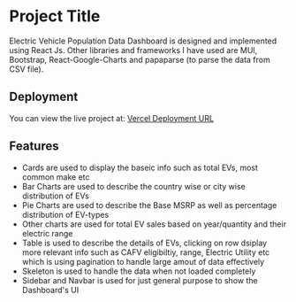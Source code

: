 # Project Title

Electric Vehicle Population Data Dashboard is designed and implemented using React Js. Other libraries and frameworks I have used are MUI, Bootstrap, React-Google-Charts and papaparse (to parse the data from CSV file).

## Deployment

You can view the live project at: [Vercel Deployment URL](https://electric-vehicle-dashboard.vercel.app/)

## Features
- Cards are used to display the baseic info such as total EVs, most common make etc
- Bar Charts are used  to describe the country wise or city wise distribution of EVs
- Pie Charts are used to describe the Base MSRP as well as percentage distribution of EV-types
- Other charts are used for total EV sales based on year/quantity and their electric range
- Table is used to describe the details of EVs, clicking on row dsiplay more relevant info such as CAFV            eligibiltiy, range, Electric Utility etc which is using pagination to handle large amout of data effectively
- Skeleton is used to handle the data when not loaded completely
- Sidebar and Navbar is used for just general purpose to show the Dashboard's UI
